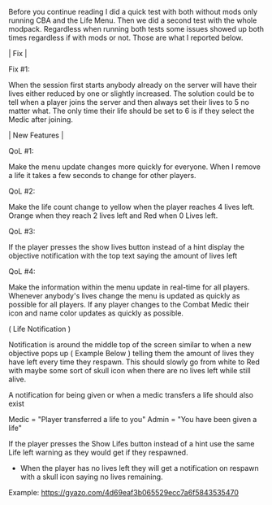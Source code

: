 Before you continue reading I did a quick test with both without mods only running CBA and the Life Menu. Then we did a second test with the whole modpack.
Regardless when running both tests some issues showed up both times regardless if with mods or not. Those are what I reported below.

| Fix |

Fix #1:

When the session first starts anybody already on the server will have their lives either reduced by one or slightly increased. 
The solution could be to tell when a player joins the server and then always set their lives to 5 no matter what. 
The only time their life should be set to 6 is if they select the Medic after joining.

| New Features |

QoL #1: 

Make the menu update changes more quickly for everyone. 
When I remove a life it takes a few seconds to change for other players.

QoL #2: 

Make the life count change to yellow when the player reaches 4 lives left. 
Orange when they reach 2 lives left and Red when 0 Lives left.

QoL #3: 

If the player presses the show lives button instead of a hint display the objective notification with the top text saying the amount of lives left

QoL #4:

Make the information within the menu update in real-time for all players. 
Whenever anybody's lives change the menu is updated as quickly as possible for all players.
If any player changes to the Combat Medic their icon and name color updates as quickly as possible.

( Life Notification )

Notification is around the middle top of the screen similar to when a new objective pops up ( Example Below ) telling them the amount of lives they have left every time they respawn.
This should slowly go from white to Red with maybe some sort of skull icon when there are no lives left while still alive.

A notification for being given or when a medic transfers a life should also exist

Medic = "Player transferred a life to you"
Admin = "You have been given a life"

If the player presses the Show Lifes button instead of a hint use the same Life left warning as they would get if they respawned.

- When the player has no lives left they will get a notification on respawn with a skull icon saying no lives remaining.

Example: https://gyazo.com/4d69eaf3b065529ecc7a6f5843535470